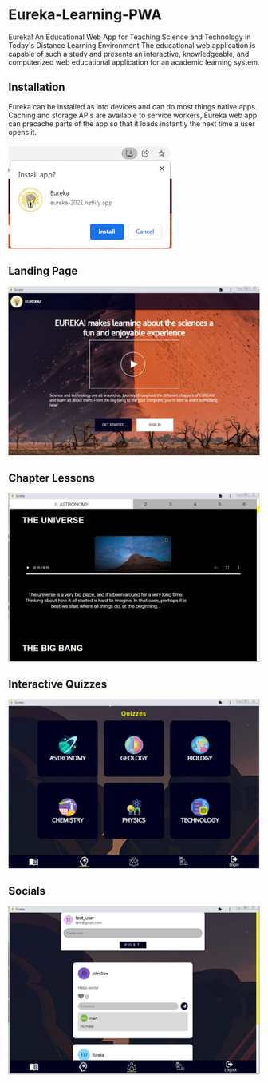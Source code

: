 # Eureka-Learning-PWA

Eureka! An Educational Web App for Teaching Science and Technology in Today's Distance Learning Environment The educational web application is capable of such a study and presents an interactive, knowledgeable, and computerized web educational application for an academic learning system.

## Installation

Eureka can be installed as into devices and can do most things native apps.<br>
Caching and storage APIs are available to service workers, Eureka web app can precache parts of the app so that it loads instantly the next time a user opens it.<br><br>
<img src="https://github.com/mart-anthony-stark/Eureka-Learning-PWA/blob/main/screenshots/installation.png?raw=true" alt="installation" />

## Landing Page

<img src="https://github.com/mart-anthony-stark/Eureka-Learning-PWA/blob/main/screenshots/Landing.png?raw=true" />

## Chapter Lessons

<img src="https://github.com/mart-anthony-stark/Eureka-Learning-PWA/blob/main/screenshots/Chapters.png?raw=true" alt="Chapter Lessons"/>

## Interactive Quizzes

<img src="https://github.com/mart-anthony-stark/Eureka-Learning-PWA/blob/main/screenshots/Quizzes.png?raw=true" alt="Quizzes"/>


## Socials
<img src="https://github.com/mart-anthony-stark/Eureka-Learning-PWA/blob/main/screenshots/Community.png?raw=true" alt="Community"/>